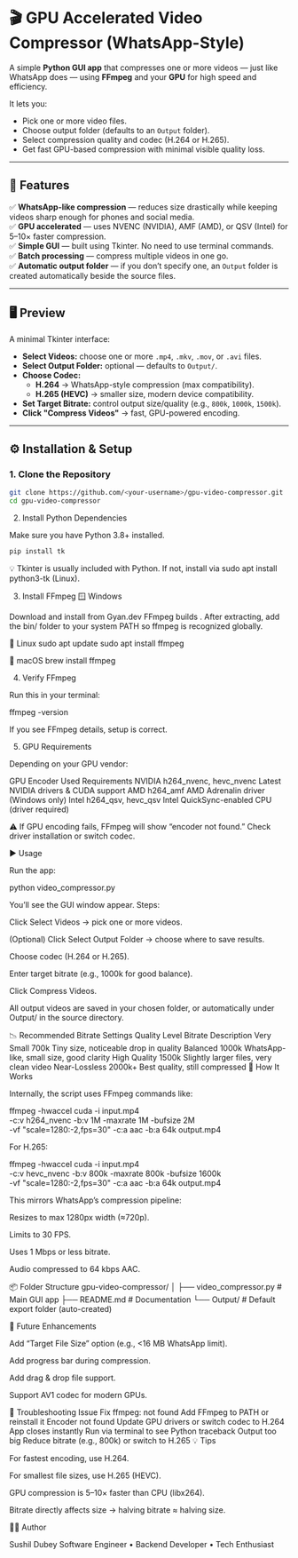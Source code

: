 # 🎬 GPU Accelerated Video Compressor (WhatsApp-Style)

A simple **Python GUI app** that compresses one or more videos — just like WhatsApp does — using **FFmpeg** and your **GPU** for high speed and efficiency.  

It lets you:
- Pick one or more video files.
- Choose output folder (defaults to an `Output` folder).
- Select compression quality and codec (H.264 or H.265).
- Get fast GPU-based compression with minimal visible quality loss.

---

## 🚀 Features

✅ **WhatsApp-like compression** — reduces size drastically while keeping videos sharp enough for phones and social media.  
✅ **GPU accelerated** — uses NVENC (NVIDIA), AMF (AMD), or QSV (Intel) for 5–10× faster compression.  
✅ **Simple GUI** — built using Tkinter. No need to use terminal commands.  
✅ **Batch processing** — compress multiple videos in one go.  
✅ **Automatic output folder** — if you don’t specify one, an `Output` folder is created automatically beside the source files.  

---

## 🖥️ Preview

A minimal Tkinter interface:

- **Select Videos:** choose one or more `.mp4`, `.mkv`, `.mov`, or `.avi` files.  
- **Select Output Folder:** optional — defaults to `Output/`.  
- **Choose Codec:**  
  - **H.264** → WhatsApp-style compression (max compatibility).  
  - **H.265 (HEVC)** → smaller size, modern device compatibility.  
- **Set Target Bitrate:** control output size/quality (e.g., `800k`, `1000k`, `1500k`).  
- **Click "Compress Videos"** → fast, GPU-powered encoding.  

---

## ⚙️ Installation & Setup

### 1. Clone the Repository

```bash
git clone https://github.com/<your-username>/gpu-video-compressor.git
cd gpu-video-compressor
```

2. Install Python Dependencies

Make sure you have Python 3.8+ installed.
```bash
pip install tk
```

💡 Tkinter is usually included with Python. If not, install via sudo apt install python3-tk (Linux).

3. Install FFmpeg
🪟 Windows

Download and install from Gyan.dev FFmpeg builds
.
After extracting, add the bin/ folder to your system PATH so ffmpeg is recognized globally.

🐧 Linux
sudo apt update
sudo apt install ffmpeg

🍎 macOS
brew install ffmpeg

4. Verify FFmpeg

Run this in your terminal:

ffmpeg -version


If you see FFmpeg details, setup is correct.

5. GPU Requirements

Depending on your GPU vendor:

GPU	Encoder Used	Requirements
NVIDIA	h264_nvenc, hevc_nvenc	Latest NVIDIA drivers & CUDA support
AMD	h264_amf	AMD Adrenalin driver (Windows only)
Intel	h264_qsv, hevc_qsv	Intel QuickSync-enabled CPU (driver required)

⚠️ If GPU encoding fails, FFmpeg will show “encoder not found.” Check driver installation or switch codec.

▶️ Usage

Run the app:

python video_compressor.py


You’ll see the GUI window appear.
Steps:

Click Select Videos → pick one or more videos.

(Optional) Click Select Output Folder → choose where to save results.

Choose codec (H.264 or H.265).

Enter target bitrate (e.g., 1000k for good balance).

Click Compress Videos.

All output videos are saved in your chosen folder, or automatically under Output/ in the source directory.

📉 Recommended Bitrate Settings
Quality Level	Bitrate	Description
Very Small	700k	Tiny size, noticeable drop in quality
Balanced	1000k	WhatsApp-like, small size, good clarity
High Quality	1500k	Slightly larger files, very clean video
Near-Lossless	2000k+	Best quality, still compressed
🧠 How It Works

Internally, the script uses FFmpeg commands like:

ffmpeg -hwaccel cuda -i input.mp4 \
  -c:v h264_nvenc -b:v 1M -maxrate 1M -bufsize 2M \
  -vf "scale=1280:-2,fps=30" -c:a aac -b:a 64k output.mp4


For H.265:

ffmpeg -hwaccel cuda -i input.mp4 \
  -c:v hevc_nvenc -b:v 800k -maxrate 800k -bufsize 1600k \
  -vf "scale=1280:-2,fps=30" -c:a aac -b:a 64k output.mp4


This mirrors WhatsApp’s compression pipeline:

Resizes to max 1280px width (≈720p).

Limits to 30 FPS.

Uses 1 Mbps or less bitrate.

Audio compressed to 64 kbps AAC.

📦 Folder Structure
gpu-video-compressor/
│
├── video_compressor.py     # Main GUI app
├── README.md               # Documentation
└── Output/                 # Default export folder (auto-created)

🧩 Future Enhancements

 Add “Target File Size” option (e.g., <16 MB WhatsApp limit).

 Add progress bar during compression.

 Add drag & drop file support.

 Support AV1 codec for modern GPUs.

🐞 Troubleshooting
Issue	Fix
ffmpeg: not found	Add FFmpeg to PATH or reinstall it
Encoder not found	Update GPU drivers or switch codec to H.264
App closes instantly	Run via terminal to see Python traceback
Output too big	Reduce bitrate (e.g., 800k) or switch to H.265
💡 Tips

For fastest encoding, use H.264.

For smallest file sizes, use H.265 (HEVC).

GPU compression is 5–10× faster than CPU (libx264).

Bitrate directly affects size → halving bitrate ≈ halving size.

🧑‍💻 Author

Sushil Dubey
Software Engineer • Backend Developer • Tech Enthusiast
